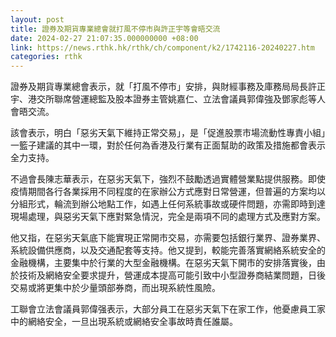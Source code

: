 ```yaml
---
layout: post
title: 證券及期貨專業總會就打風不停市與許正宇等會晤交流
date: 2024-02-27 21:07:35.000000000 +08:00
link: https://news.rthk.hk/rthk/ch/component/k2/1742116-20240227.htm
categories: rthk
---
```


證券及期貨專業總會表示，就「打風不停市」安排，與財經事務及庫務局局長許正宇、港交所聯席營運總監及股本證券主管姚嘉仁、立法會議員郭偉強及鄧家彪等人會晤交流。

該會表示，明白「惡劣天氣下維持正常交易」，是「促進股票市場流動性專責小組」一籃子建議的其中一環，對於任何為香港及行業有正面幫助的政策及措施都會表示全力支持。

不過會長陳志華表示，在惡劣天氣下，強烈不鼓勵透過實體營業點提供服務。即使疫情期間各行各業採用不同程度的在家辦公方式應對日常營運，但普遍的方案均以分組形式，輪流到辦公地點工作，如遇上任何系統事故或硬件問題，亦需即時到達現場處理，與惡劣天氣下應對緊急情況，完全是兩項不同的處理方式及應對方案。

他又指，在惡劣天氣底下能實現正常開市交易，亦需要包括銀行業界、證券業界、系統設備供應商，以及交通配套等支持。他又提到，較能完善落實網絡系統安全的金融機構，主要集中於行業的大型金融機構。在惡劣天氣下開市的安排落實後，由於技術及網絡安全要求提升，營運成本提高可能引致中小型證券商結業問題，日後交易或將更集中於少量頭部券商，而出現系統性風險。

工聯會立法會議員郭偉强表示，大部分員工在惡劣天氣下在家工作，他憂慮員工家中的網絡安全，一旦出現系統或網絡安全事故時責任誰屬。
